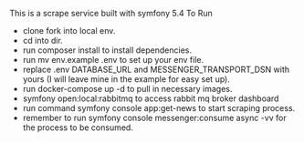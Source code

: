 This is a scrape service built with symfony 5.4
To Run
- clone fork into local env.
- cd into dir.
- run composer install to install dependencies.
- run mv env.example .env to set up your env file.
- replace .env DATABASE_URL and MESSENGER_TRANSPORT_DSN with yours (I will leave mine in the example for easy set up).
- run docker-compose up -d to pull in necessary images.
- symfony open:local:rabbitmq to access rabbit mq broker dashboard
- run command symfony console app:get-news to start scraping process.
- remember to run symfony console messenger:consume async -vv for the process to be consumed.



